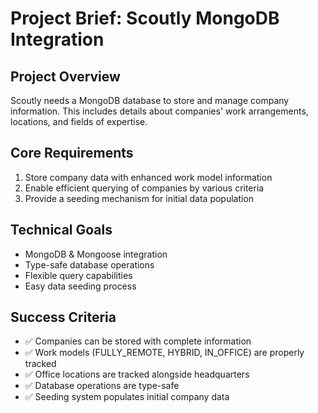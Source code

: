 # Project Brief: Scoutly MongoDB Integration

## Project Overview

Scoutly needs a MongoDB database to store and manage company information. This includes details about companies' work arrangements, locations, and fields of expertise.

## Core Requirements

1. Store company data with enhanced work model information
2. Enable efficient querying of companies by various criteria
3. Provide a seeding mechanism for initial data population

## Technical Goals

- MongoDB & Mongoose integration
- Type-safe database operations
- Flexible query capabilities
- Easy data seeding process

## Success Criteria

- ✅ Companies can be stored with complete information
- ✅ Work models (FULLY_REMOTE, HYBRID, IN_OFFICE) are properly tracked
- ✅ Office locations are tracked alongside headquarters
- ✅ Database operations are type-safe
- ✅ Seeding system populates initial company data
